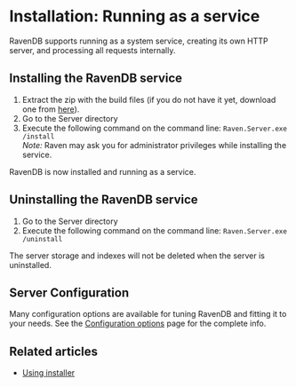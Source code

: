 # Installation: Running as a service

RavenDB supports running as a system service, creating its own HTTP server, and processing all requests internally.

## Installing the RavenDB service

1. Extract the zip with the build files (if you do not have it yet, download one from [here](https://ravendb.net/download)).
2. Go to the Server directory
3. Execute the following command on the command line: <code>Raven.Server.exe /install</code>  
    _Note:_ Raven may ask you for administrator privileges while installing the service.

RavenDB is now installed and running as a service.

## Uninstalling the RavenDB service

1. Go to the Server directory
2. Execute the following command on the command line: <code>Raven.Server.exe /uninstall</code>

The server storage and indexes will not be deleted when the server is uninstalled.

## Server Configuration

Many configuration options are available for tuning RavenDB and fitting it to your needs. See the [Configuration options](https://ravendb.net/docs/server/administration/configuration) page for the complete info.

## Related articles

 - [Using installer](./using-installer)
